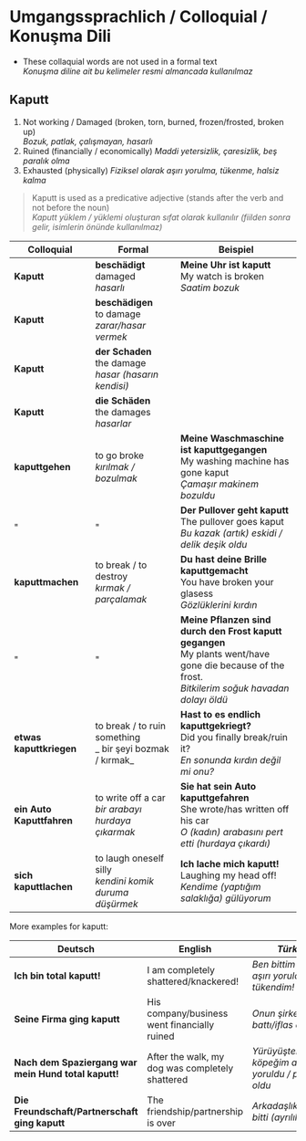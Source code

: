 # Umgangssprachlich / Colloquial / Konuşma Dili

 - These collaquial words are not used in a formal text  
   _Konuşma diline ait bu kelimeler resmi almancada kullanılmaz_

## Kaputt

  1. Not working / Damaged (broken, torn, burned, frozen/frosted, broken up)  
     _Bozuk, patlak, çalışmayan, hasarlı_
  2. Ruined (financially / economically)
     _Maddi yetersizlik, çaresizlik, beş paralık olma_
  3. Exhausted (physically)
     _Fiziksel olarak aşırı yorulma, tükenme, halsiz kalma_

> Kaputt is used as a predicative adjective (stands after the verb and not before the noun)  
> _Kaputt yüklem / yüklemi oluşturan sıfat olarak kullanılır (fiilden sonra gelir, isimlerin önünde kullanılmaz)_

Colloquial | Formal | Beispiel
--- | --- | ---
**Kaputt** | **beschädigt**<br>damaged<br>_hasarlı_ | **Meine Uhr ist kaputt**<br>My watch is broken<br>_Saatim bozuk_
**Kaputt** | **beschädigen**<br>to damage<br>_zarar/hasar vermek_ |
**Kaputt** | **der Schaden**<br>the damage<br>_hasar (hasarın kendisi)_ |
**Kaputt** | **die Schäden**<br>the damages<br>_hasarlar_ |
**kaputtgehen** | to go broke<br>_kırılmak / bozulmak_ | **Meine Waschmaschine ist kaputtgegangen**<br>My washing machine has gone kaput<br>_Çamaşır makinem bozuldu_
 " | " | **Der Pullover geht kaputt**<br>The pullover goes kaput<br>_Bu kazak (artık) eskidi / delik deşik oldu_
**kaputtmachen** | to break / to destroy<br>_kırmak / parçalamak_ | **Du hast deine Brille kaputtgemacht**<br>You have broken your glasess<br>_Gözlüklerini kırdın_
 " | " | **Meine Pflanzen sind durch den Frost kaputt gegangen**<br>My plants went/have gone die because of the frost.<br>_Bitkilerim soğuk havadan dolayı öldü_
 **etwas kaputtkriegen** | to break / to ruin something<br>_ bir şeyi bozmak / kırmak_ | **Hast to es endlich kaputtgekriegt?**<br>Did you finally break/ruin it?<br>_En sonunda kırdın değil mi onu?_
 **ein Auto Kaputtfahren** | to write off a car<br>_bir arabayı hurdaya çıkarmak_ | **Sie hat sein Auto kaputtgefahren**<br>She wrote/has written off his car<br>_O (kadın) arabasını pert etti (hurdaya çıkardı)_
 **sich kaputtlachen** | to laugh oneself silly<br>_kendini komik duruma düşürmek_ | **Ich lache mich kaputt!**<br>Laughing my head off!<br>_Kendime (yaptığım salaklığa) gülüyorum_

More examples for kaputt:

Deutsch | English | _Türkçe_
--- | --- | ---
**Ich bin total kaputt!** | I am completely shattered/knackered! | _Ben bittim / çok aşırı yoruldum / tükendim!_
**Seine Firma ging kaputt** | His company/business went financially ruined | _Onun şirketi battı/iflas etti_
**Nach dem Spaziergang war mein Hund total kaputt!** | After the walk, my dog was completely shattered | _Yürüyüşten sonra köpeğim aşırı yoruldu / paket oldu_
**Die Freundschaft/Partnerschaft ging kaputt** | The friendship/partnership is over | _Arkadaşlık/ortaklık bitti (ayrılık var)_
